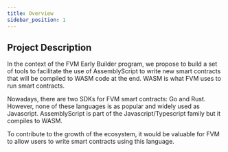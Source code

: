 ```yaml
---
title: Overview
sidebar_position: 1
---
```


## Project Description

In the context of the FVM Early Builder program, we propose to build a set of tools to facilitate the use of AssemblyScript to write new smart contracts that will be compiled to WASM code at the end. WASM is what FVM uses to run smart contracts.

Nowadays, there are two SDKs for FVM smart contracts: Go and Rust. However, none of these languages is as popular and widely used as Javascript. AssemblyScript is part of the Javascript/Typescript family but it compiles to WASM.

To contribute to the growth of the ecosystem, it would be valuable for FVM to allow users to write smart contracts using this language.
